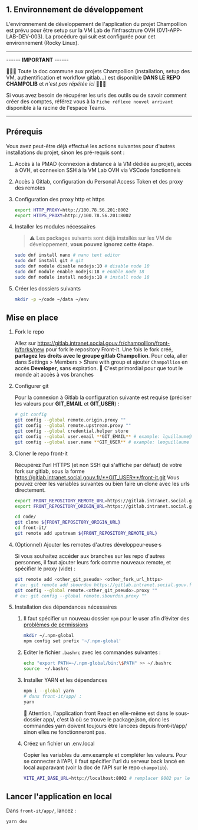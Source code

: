 ## 1. Environnement de développement

L'environnement de développement de l'application du projet Champollion est prévu pour être setup sur la VM Lab de l'infrasctrure OVH (0V1-APP-LAB-DEV-003). La procédure qui suit est configurée pour cet environnement (Rocky Linux).

---------------
------  **IMPORTANT**  ------

🚨🚨🚨 Toute la doc commune aux projets Champollion (installation, setup des VM, authentification et workflow gitlab...) est disponible **DANS LE REPO CHAMPOLIB** et *n'est pas répétée ici* 🚨🚨🚨

Si vous avez besoin de récupérer les urls des outils ou de savoir comment créer des comptes, référez vous à la `Fiche réflexe nouvel arrivant` disponible à la racine de l'espace Teams.

---------------


## Prérequis

Vous avez peut-être déjà effectué les actions suivantes pour d'autres installations du projet, sinon les pré-requis sont :

1. Accès à la PMAD (connexion à distance à la VM dédiée au projet), accès à OVH, et connexion SSH à la VM Lab OVH via VSCode fonctionnels

2. Accès à Gitlab, configuration du Personal Access Token et des proxy des remotes

3. Configuration des proxy http et https
    ```bash
    export HTTP_PROXY=http://100.78.56.201:8002
    export HTTPS_PROXY=http://100.78.56.201:8002
    ```

4. Installer les modules nécessaires

    > ⚠️ Les packages suivants sont déjà installés sur les VM de développement, **vous pouvez ignorez cette étape.**

    ```bash
    sudo dnf install nano # nano text editor
    sudo dnf install git # git
    sudo dnf module disable nodejs:10 # disable node 10
    sudo dnf module enable nodejs:18 # enable node 18
    sudo dnf module install nodejs:18 # install node 18
    ```

5. Créer les dossiers suivants

    ```bash
    mkdir -p ~/code ~/data ~/env
    ```

## Mise en place

1. Fork le repo

    Allez sur https://gitlab.intranet.social.gouv.fr/champollion/front-it/forks/new pour fork le repository Front-it.
    Une fois le fork créé, **partagez les droits avec le groupe gitlab Champollion**. Pour cela, aller dans Settings > Members > Share with group et ajouter `Champollion` en accès  **Developer**, sans expiration.
    🚨 C'est primordial pour que tout le monde ait accès à vos branches

2. Configurer git

    Pour la connexion à Gitlab la configuration suivante est requise (préciser les valeurs pour **GIT_EMAIL** et **GIT_USER**) :

    ```bash
    # git config
    git config --global remote.origin.proxy ""
    git config --global remote.upstream.proxy ""
    git config --global credential.helper store
    git config --global user.email **GIT_EMAIL** # example: lguillaume@sg.social.gouv.fr
    git config --global user.name **GIT_USER** # example: leoguillaume
    ```

3. Cloner le repo front-it

    Récupérez l'url HTTPS (et non SSH qui s'affiche par défaut) de votre fork sur gitlab, sous la forme https://gitlab.intranet.social.gouv.fr/**GIT_USER**/front-it.git
    Vous pouvez créer les variables suivantes ou bien faire un clone avec les urls directement.

    ```bash
    export FRONT_REPOSITORY_REMOTE_URL=https://gitlab.intranet.social.gouv.fr/champollion/front-it
    export FRONT_REPOSITORY_ORIGIN_URL=https://gitlab.intranet.social.gouv.fr/**GIT_USER**/front-it
    ```

    ```bash
    cd code/
    git clone ${FRONT_REPOSITORY_ORIGIN_URL}
    cd front-it/
    git remote add upstream ${FRONT_REPOSITORY_REMOTE_URL}
    ```

4. (Optionnel) Ajouter les remotes d'autres développeur·euse·s

    Si vous souhaitez accéder aux branches sur les repo d'autres personnes, il faut ajouter leurs fork comme nouveaux remote, et spécifier le proxy (vide) :

    ```bash
    git remote add <other_git_pseudo> <other_fork_url_https>
    # ex: git remote add sbourdon https://gitlab.intranet.social.gouv.fr/sbourdon/front-it.git
    git config --global remote.<other_git_pseudo>.proxy ""
    # ex: git config --global remote.sbourdon.proxy ""
    ```

5. Installation des dépendances nécessaires

    1. Il faut spécifier un nouveau dossier `npm` pour le user afin d’éviter des [problèmes de permissions](https://stackoverflow.com/questions/48910876/error-eacces-permission-denied-access-usr-local-lib-node-modules/55274930#55274930)

        ```bash
        mkdir ~/.npm-global
        npm config set prefix '~/.npm-global'
        ```

    2. Editer le fichier `.bashrc` avec les commandes suivantes :

        ```bash
        echo "export PATH=~/.npm-global/bin:\$PATH" >> ~/.bashrc
        source  ~/.bashrc
        ```

    3. Installer YARN et les dépendances

        ```bash
        npm i --global yarn
        # dans front-it/app/ :
        yarn
        ```

        🚨 Attention, l'application front React en elle-même est dans le sous-dossier app/, c'est là où se trouve le package.json, donc les commandes yarn doivent toujours être lancées depuis front-it/app/ sinon elles ne fonctionneront pas.

    4. Créez un fichier un .env.local

        Copier les variables du .env.example et compléter les valeurs. Pour se connecter à l'API, il faut spécifier l'url du serveur back lancé en local auparavant (voir la doc de l'API sur le repo `champolib`).

        ```bash
        VITE_API_BASE_URL=http://localhost:8002 # remplacer 8002 par le port sur lequel vous avez lancé l'API.
        ```

## Lancer l'application en local

Dans `front-it/app/`, lancez :

```bash
yarn dev
```
